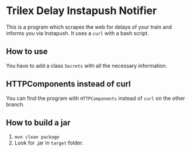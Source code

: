 # Trilex Delay Instapush Notifier

This is a program which scrapes the web for delays of your train and informs you via Instapush. It uses a `curl` with a bash script.

## How to use
You have to add a class `Secrets` with all the necessary information.

## HTTPComponents instead of curl
You can find the program with `HTTPComponents` instead of `curl` on the other branch.

## How to build a jar
1. `mvn clean package`
2. Look for .jar in `target` folder.

